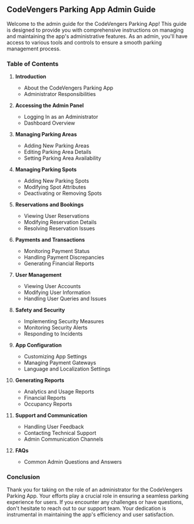 

## CodeVengers Parking App Admin Guide

Welcome to the admin guide for the CodeVengers Parking App! This guide is designed to provide you with comprehensive instructions on managing and maintaining the app's administrative features. As an admin, you'll have access to various tools and controls to ensure a smooth parking management process.

### Table of Contents

1. **Introduction**
   - About the CodeVengers Parking App
   - Administrator Responsibilities

2. **Accessing the Admin Panel**
   - Logging In as an Administrator
   - Dashboard Overview

3. **Managing Parking Areas**
   - Adding New Parking Areas
   - Editing Parking Area Details
   - Setting Parking Area Availability

4. **Managing Parking Spots**
   - Adding New Parking Spots
   - Modifying Spot Attributes
   - Deactivating or Removing Spots

5. **Reservations and Bookings**
   - Viewing User Reservations
   - Modifying Reservation Details
   - Resolving Reservation Issues

6. **Payments and Transactions**
   - Monitoring Payment Status
   - Handling Payment Discrepancies
   - Generating Financial Reports

7. **User Management**
   - Viewing User Accounts
   - Modifying User Information
   - Handling User Queries and Issues

8. **Safety and Security**
   - Implementing Security Measures
   - Monitoring Security Alerts
   - Responding to Incidents

9. **App Configuration**
   - Customizing App Settings
   - Managing Payment Gateways
   - Language and Localization Settings

10. **Generating Reports**
    - Analytics and Usage Reports
    - Financial Reports
    - Occupancy Reports

11. **Support and Communication**
    - Handling User Feedback
    - Contacting Technical Support
    - Admin Communication Channels

12. **FAQs**
    - Common Admin Questions and Answers

### Conclusion

Thank you for taking on the role of an administrator for the CodeVengers Parking App. Your efforts play a crucial role in ensuring a seamless parking experience for users. If you encounter any challenges or have questions, don't hesitate to reach out to our support team. Your dedication is instrumental in maintaining the app's efficiency and user satisfaction.

